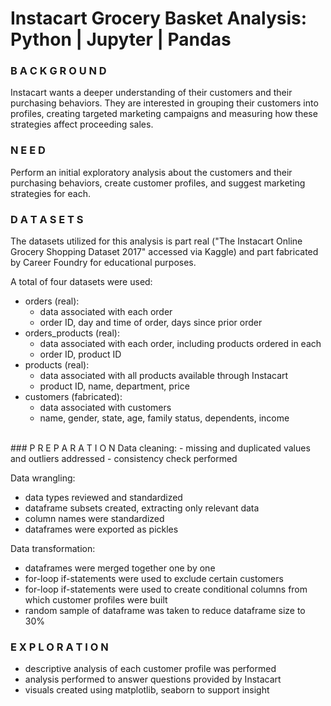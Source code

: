 # Instacart Grocery Basket Analysis: Python | Jupyter | Pandas

### B A C K G R O U N D
Instacart wants a deeper understanding of their customers and their purchasing behaviors. They are interested in grouping their customers into profiles, creating targeted marketing campaigns and measuring how these strategies affect proceeding sales. 


### N E E D
Perform an initial exploratory analysis about the customers and their purchasing behaviors, create customer profiles, and suggest marketing strategies for each.


### D A T A S E T S
The datasets utilized for this analysis is part real ("The Instacart Online Grocery Shopping Dataset 2017" accessed via Kaggle) and part fabricated by Career Foundry for educational purposes. 

A total of four datasets were used:

   - orders (real): 
       - data associated with each order
       - order ID, day and time of order, days since prior order
   - orders_products (real): 
       - data associated with each order, including products ordered in each
       - order ID, product ID
   - products (real): 
       - data associated with all products available through Instacart
       - product ID, name, department, price
   - customers (fabricated):
       - data associated with customers
       - name, gender, state, age, family status, dependents, income

<br>
### P R E P A R A T I O N
Data cleaning:
   - missing and duplicated values and outliers addressed
   - consistency check performed 

Data wrangling:
   - data types reviewed and standardized 
   - dataframe subsets created, extracting only relevant data 
   - column names were standardized 
   - dataframes were exported as pickles 

Data transformation: 
   - dataframes were merged together one by one 
   - for-loop if-statements were used to exclude certain customers 
   - for-loop if-statements were used to create conditional columns from which customer profiles were built 
   - random sample of dataframe was taken to reduce dataframe size to 30%


### E X P L O R A T I O N
   - descriptive analysis of each customer profile was performed 
   - analysis performed to answer questions provided by Instacart 
   - visuals created using matplotlib, seaborn to support insight  
